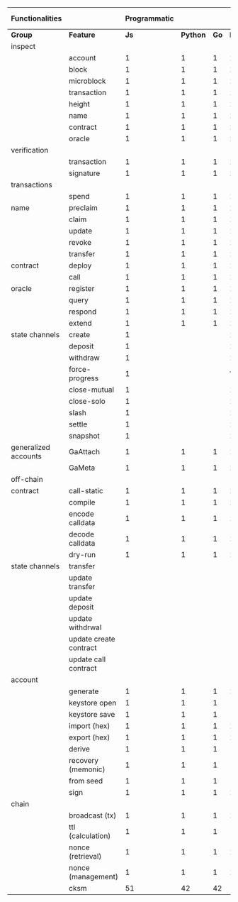 | **Functionalities**      |                        | **Programmatic**  |        |    |        |      | **CLI** |        |    |        |      | **Web Tools** |           |       |      |
|----------------------|------------------------|---------------|--------|----|--------|------|-----|--------|----|--------|------|-----------|-----------|-------|------|
| **Group**                | **Feature**                | **Js**            | **Python** | **Go** | **Elixir** | **Java** | **Js**  | **Python** | **Go** | **Elixir** | **Java** | **explorer**  | **contracts** | **tools** | *cksm* |
| inspect              |                        |               |        |    |        |      |     |        |    |        |      |           |           |       | \-   |
|                      | account                | 1             | 1      | 1  | 1      |      | 1   | 1      | 1  | 1      |      | 1         |           |       | 9    |
|                      | block                  | 1             | 1      | 1  | 1      |      | 1   | 1      | 1  | 1      |      | 1         |           |       | 9    |
|                      | microblock             | 1             | 1      | 1  | 1      |      | 1   | 1      | 1  | 1      |      | 1         |           |       | 9    |
|                      | transaction            | 1             | 1      | 1  | 1      |      | 1   | 1      | 1  | 1      |      | 1         |           |       | 9    |
|                      | height                 | 1             | 1      | 1  | 1      |      | 1   | 1      | 1  | 1      |      | 1         |           |       | 9    |
|                      | name                   | 1             | 1      | 1  | 1      |      | 1   | 1      | 1  | 1      |      |           |           |       | 8    |
|                      | contract               | 1             | 1      | 1  | 1      |      | 1   | 1      | 1  | 1      |      |           |           |       | 8    |
|                      | oracle                 | 1             | 1      | 1  | 1      |      | 1   | 1      | 1  | 1      |      |           |           |       | 8    |
| verification         |                        |               |        |    |        |      |     |        |    |        |      |           |           |       | \-   |
|                      | transaction            | 1             | 1      | 1  | 1      |      | 1   | 1      | 1  | 1      |      |           |           | 1     | 9    |
|                      | signature              | 1             | 1      | 1  | 1      |      | 1   | 1      | 1  | 1      |      |           |           | 1     | 9    |
| transactions         |                        |               |        |    |        |      |     |        |    |        |      |           |           |       | \-   |
|                      | spend                  | 1             | 1      | 1  | 1      |      | 1   | 1      | 1  | 1      |      |           |           |       | 8    |
| name                 | preclaim               | 1             | 1      | 1  | 1      |      | 1   | 1      | 1  | 1      |      |           |           |       | 8    |
|                      | claim                  | 1             | 1      | 1  | 1      |      | 1   | 1      | 1  | 1      |      |           |           |       | 8    |
|                      | update                 | 1             | 1      | 1  | 1      |      | 1   | 1      | 1  | 1      |      |           |           |       | 8    |
|                      | revoke                 | 1             | 1      | 1  | 1      |      | 1   | 1      | 1  | 1      |      |           |           |       | 8    |
|                      | transfer               | 1             | 1      | 1  | 1      |      | 1   | 1      | 1  | 1      |      |           |           |       | 8    |
| contract             | deploy                 | 1             | 1      | 1  | 1      |      | 1   | 1      | 1  | 1      |      |           |           |       | 8    |
|                      | call                   | 1             | 1      | 1  | 1      |      | 1   | 1      | 1  | 1      |      |           |           |       | 8    |
| oracle               | register               | 1             | 1      | 1  | 1      |      | 1   | 1      | 1  | 1      |      |           |           |       | 8    |
|                      | query                  | 1             | 1      | 1  | 1      |      | 1   | 1      | 1  | 1      |      |           |           |       | 8    |
|                      | respond                | 1             | 1      | 1  | 1      |      | 1   | 1      | 1  | 1      |      |           |           |       | 8    |
|                      | extend                 | 1             | 1      | 1  | 1      |      | 1   | 1      | 1  | 1      |      |           |           |       | 8    |
| state channels       | create                 | 1             |        |    | 1      |      |     |        |    | 1      |      |           |           |       | 3    |
|                      | deposit                | 1             |        |    | 1      |      |     |        |    | 1      |      |           |           |       | 3    |
|                      | withdraw               | 1             |        |    | 1      |      |     |        |    | 1      |      |           |           |       | 3    |
|                      | force\-progress        | 1             |        |    | ?      |      |     |        |    | ?      |      |           |           |       | 1    |
|                      | close\-mutual          | 1             |        |    | 1      |      |     |        |    | 1      |      |           |           |       | 3    |
|                      | close\-solo            | 1             |        |    | 1      |      |     |        |    | 1      |      |           |           |       | 3    |
|                      | slash                  | 1             |        |    | 1      |      |     |        |    | 1      |      |           |           |       | 3    |
|                      | settle                 | 1             |        |    | 1      |      |     |        |    | 1      |      |           |           |       | 3    |
|                      | snapshot               | 1             |        |    | 1      |      |     |        |    | 1      |      |           |           |       | 3    |
| generalized accounts | GaAttach               | 1             | 1      | 1  | 1      |      |     |        |    | 1      |      |           |           |       |      |
|                      | GaMeta                 | 1             | 1      | 1  | 1      |      |     |        |    | 1      |      |           |           |       |      |
| off\-chain           |                        |               |        |    |        |      |     |        |    |        |      |           |           |       | \-   |
| contract             | call\-static           | 1             | 1      | 1  | 1      |      |     |        |    | 1      |      |           | 1         |       | 6    |
|                      | compile                | 1             | 1      | 1  | 1      |      |     |        |    | 1      |      |           | 1         |       | 6    |
|                      | encode calldata        | 1             | 1      | 1  | 1      |      |     |        |    | 1      |      |           | 1         |       | 6    |
|                      | decode calldata        | 1             | 1      | 1  | 1      |      |     |        |    | 1      |      |           | 1         |       | 6    |
|                      | dry\-run               | 1             | 1      | 1  | 1      |      |     |        |    | 1      |      |           | 1         |       | 6    |
| state channels       | transfer               |               |        |    |        |      |     |        |    |        |      |           |           |       | 0    |
|                      | update transfer        |               |        |    |        |      |     |        |    |        |      |           |           |       | 0    |
|                      | update deposit         |               |        |    |        |      |     |        |    |        |      |           |           |       | 0    |
|                      | update withdrwal       |               |        |    |        |      |     |        |    |        |      |           |           |       | 0    |
|                      | update create contract |               |        |    |        |      |     |        |    |        |      |           |           |       | 0    |
|                      | update call contract   |               |        |    |        |      |     |        |    |        |      |           |           |       | 0    |
| account              |                        |               |        |    |        |      |     |        |    |        |      |           |           |       | \-   |
|                      | generate               | 1             | 1      | 1  | 1      |      | 1   | 1      | 1  | 1      |      |           |           |       | 8    |
|                      | keystore open          | 1             | 1      | 1  | \-     |      | 1   | 1      | 1  | \-     |      |           |           |       | 6    |
|                      | keystore save          | 1             | 1      | 1  | \-     |      | 1   | 1      | 1  | \-     |      |           |           |       | 6    |
|                      | import \(hex\)         | 1             | 1      | 1  | 1      |      | 1   | 1      | 1  | 1      |      |           |           |       | 8    |
|                      | export \(hex\)         | 1             | 1      | 1  | 1      |      | 1   | 1      | 1  | 1      |      |           |           |       | 8    |
|                      | derive                 | 1             | 1      | 1  |        |      | 1   | 1      | 1  |        |      |           |           |       | 6    |
|                      | recovery \(memonic\)   | 1             | 1      | 1  |        |      | 1   | 1      | 1  |        |      |           |           |       | 6    |
|                      | from seed              | 1             | 1      | 1  |        |      | 1   | 1      | 1  |        |      |           |           |       | 6    |
|                      | sign                   | 1             | 1      | 1  | 1      |      | 1   | 1      | 1  | 1      |      |           | 1\*       |       | 8    |
| chain                |                        |               |        |    |        |      |     |        |    |        |      |           |           |       | \-   |
|                      | broadcast \(tx\)       | 1             | 1      | 1  | 1      |      | 1   | 1      | 1  | 1      |      |           |           | 1     | 9    |
|                      | ttl \(calculation\)    | 1             | 1      | 1  |        |      | 1   | 1      | 1  |        |      |           |           |       | 6    |
|                      | nonce \(retrieval\)    | 1             | 1      | 1  | 1      |      |     |        |    | 1      |      |           | 1\*       |       | 5    |
|                      | nonce \(management\)   | 1             | 1      | 1  | 1      |      |     |        |    | 1      |      |           |           |       | 5    |
|                      | cksm                   | 51            | 42     | 42 |        |      | 33  | 33     | 33 |        |      | 5         | 5         | 3     | 325  |
